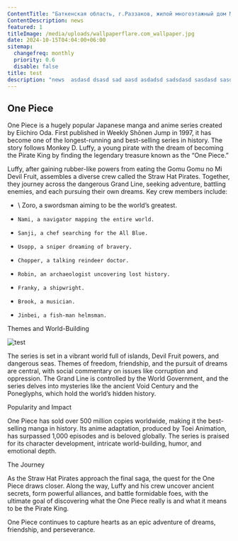 ```yaml
---
ContentTitle: "Баткенская область, г.Раззаков, жилой многоэтажный дом МВД, ТОПАЭРО 16 м3 "
ContentDescription: news
featured: 1
titleImage: /media/uploads/wallpaperflare.com_wallpaper.jpg
date: 2024-10-15T04:04:00+06:00
sitemap:
  changefreq: monthly
  priority: 0.6
  disable: false
title: test
description: "news  asdasd dsasd sad aasd asdadsd sadsdasd sasdasd sasdasd "
---
```


## One Piece

One Piece is a hugely popular Japanese manga and anime series created by Eiichiro Oda. First published in Weekly Shōnen Jump in 1997, it has become one of the longest-running and best-selling series in history. The story follows Monkey D. Luffy, a young pirate with the dream of becoming the Pirate King by finding the legendary treasure known as the “One Piece.”

Luffy, after gaining rubber-like powers from eating the Gomu Gomu no Mi Devil Fruit, assembles a diverse crew called the Straw Hat Pirates. Together, they journey across the dangerous Grand Line, seeking adventure, battling enemies, and each pursuing their own dreams. Key crew members include:

- \ Zoro, a swordsman aiming to be the world’s greatest.
-     Nami, a navigator mapping the entire world.
-     Sanji, a chef searching for the All Blue.
-     Usopp, a sniper dreaming of bravery.
-     Chopper, a talking reindeer doctor.
-     Robin, an archaeologist uncovering lost history.
-     Franky, a shipwright.
-     Brook, a musician.
-     Jinbei, a fish-man helmsman.

Themes and World-Building

![test](/media/uploads/untitled_7_.jpg "title")

The series is set in a vibrant world full of islands, Devil Fruit powers, and dangerous seas. Themes of freedom, friendship, and the pursuit of dreams are central, with social commentary on issues like corruption and oppression. The Grand Line is controlled by the World Government, and the series delves into mysteries like the ancient Void Century and the Poneglyphs, which hold the world’s hidden history.

Popularity and Impact

One Piece has sold over 500 million copies worldwide, making it the best-selling manga in history. Its anime adaptation, produced by Toei Animation, has surpassed 1,000 episodes and is beloved globally. The series is praised for its character development, intricate world-building, humor, and emotional depth.

The Journey

As the Straw Hat Pirates approach the final saga, the quest for the One Piece draws closer. Along the way, Luffy and his crew uncover ancient secrets, form powerful alliances, and battle formidable foes, with the ultimate goal of discovering what the One Piece really is and what it means to be the Pirate King.

One Piece continues to capture hearts as an epic adventure of dreams, friendship, and perseverance.
